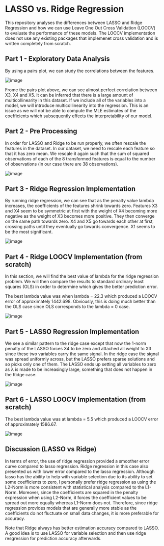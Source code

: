 # LASSO vs. Ridge Regression 
This repository analyses the differences between LASSO and Ridge Regression and how we can use Leave One Out Cross Validation (LOOCV) to evaluate the performance of these models. The LOOCV implementation does not use any existing packages that implemenet cross validation and is written completely from scratch. 


## Part 1 - Exploratory Data Analysis 
By using a pairs plot, we can study the correlations between the features. 

![image](https://user-images.githubusercontent.com/43845085/131055946-56f187db-1a46-4955-b4fd-d80beacabea4.png)

Frome the pairs plot above, we can see almost perfect correlation between X3, X4 and X5. It can be inferred that there is a large amount of multicollinearity in this dataset. If we include all of the variables into a model, we will introduce multicollinearity into the regression. This is an issue as we will not be able to compute the MLE estimates of the coefficients which subsequently effects the interpretability of our model.

## Part 2 - Pre Processing 
In order for LASSO and Ridge to be run properly, we often rescale the features in the dataset. In our dataset, we need to rescale each feature so that it has zero mean. We rescale it again such that the sum of squared observations of each of the 8 transformed features is equal to the number of observations (in our case there are 38 observations).

 ![image](https://user-images.githubusercontent.com/43845085/131056044-f8f9dee1-db72-49a1-83ea-cdad4ec89556.png)

## Part 3 - Ridge Regression Implementation 
By running ridge regression, we can see that as the penalty value lambda increases, the coefficients of the features shrink towards zero. Features X3 and X4 seem to be symmetric at first with the weight of X4 becoming more negative as the weight of X3 becomes more positive. They then converge on the same path towards zero. X4 and X5 go towards each other at first, crossing paths until they eventually go towards convergence. X1 seems to be the most significant. 

 ![image](https://user-images.githubusercontent.com/43845085/131056087-44d98974-fe5c-4888-880d-4b8da7afd22b.png)

## Part 4 - Ridge LOOCV Implementation (from scratch) 
In this section, we will find the best value of lambda for the ridge regression problem. We will then compare the results to standard ordinary least squares (OLS) in order to determine which gives the better prediction error. 

The best lambda value was when lambda = 22.3 which produced a LOOCV error of approximately 1442.698. Obviously, this is doing much better than the OLS case since OLS corresponds to the lambda = 0 case.  

 ![image](https://user-images.githubusercontent.com/43845085/131056412-04605794-b922-41a1-8729-866e8d609fca.png)

## Part 5 - LASSO Regression Implementation 
We see a similar pattern to the ridge case except that now the 1-norm penalty of the LASSO forces X4 to be zero and attached all weight to X3 since these two variables carry the same signal. In the ridge case the signal was spread uniformly across, but the LASSO prefers sparse solutions and so picks only one of them. The LASSO ends up setting all variables to zero as λ is made to be increasingly large, something that does not happen in the Ridge case. 

 ![image](https://user-images.githubusercontent.com/43845085/131056448-a0a769eb-48b5-416b-829b-97ebae7785ab.png)

## Part 6 - LASSO LOOCV Implementation (from scratch) 
The best lambda value was at lambda = 5.5 which produced a LOOCV error of approximately 1586.67. 

 ![image](https://user-images.githubusercontent.com/43845085/131056501-4e1f3588-b119-4e8b-91fd-5527b897ce94.png)
 
 ## Discussion (LASSO vs Ridge)
In terms of error, the use of ridge regression provided a smoother error curve compared to lasso regression. Ridge regression in this case also presented us with lower error compared to the lasso regression. Although lasso has the ability to help with variable selection due to its ability to set some coefficients to zero, I personally prefer ridge regression as using the L2-Norm is more consistent with statistical analysis compared to the L1-Norm. Moreover, since the coefficients are squared in the penalty expression when using L2-Norm, it forces the coefficient values to be spread out more equally whereas L1-Norm does not. Therefore, since ridge regression provides models that are generally more stable as the coefficients do not fluctuate on small data changes, it is more preferable for accuracy. 

Note that Ridge always has better estimation accuracy compared to LASSO. A good idea is to use LASSO for variable selection and then use ridge resgression for prediction accuracy afterwards.




